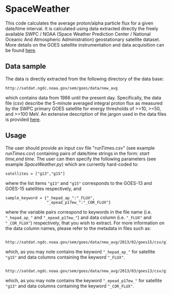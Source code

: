 # SpaceWeather

This code calculates the average proton/alpha particle flux for a given date/time interval. It is calculated using data extracted directly the freely available SWPC / NOAA (Space Weather Prediction Center / National Oceanic And Atmospheric Administration) geostationary satellite dataset. More details on the GOES satellite instrumentation and data acquisition can be found [here](http://www.swpc.noaa.gov/products/goes-proton-flux).


## Data sample

The data is directly extracted from the following directory of the data base:

    http://satdat.ngdc.noaa.gov/sem/goes/data/new_avg

which contains data from 1986 until the present day. Specifically, the data file (csv) describe the 5-minute averaged integral proton flux as measured by the SWPC primary GOES satellite for energy thresholds of >=10, >=50, and >=100 MeV. An extensive description of the jargon used in the data files is provided [here](http://www.ngdc.noaa.gov/stp/satellite/goes/index.html).


## Usage

The user should provide an input csv file "runTimes.csv" (see example *runTimes.csv*) containing pairs of date/time strings in the form: *start time*,*end time*. The user can then specify the following parameters (see example *SpaceWeather.py*) which are currently hard-coded to:

    satellites = ["g13","g15"]

where the list items `"g13"` and `"g15"` corresponds to the GOES-13 and GOES-15 satellites respectively, and 

    sample_keyword = {"_hepad_ap_":"_FLUX",
        		      "_epead_p17ew_":"_COR_FLUX"}

where the variable pairs correspond to keywords in the file name (i.e. `"_hepad_ap_"` and `"_epead_p17ew_"`) and data column (i.e. `"_FLUX"` and `"_COR_FLUX"`) respectively, that you wish to extract. For more information on the data column names, please refer to the metadata in files such as:

      http://satdat.ngdc.noaa.gov/sem/goes/data/new_avg/2013/02/goes15/csv/g15_hepad_ap_5m_20130201_20130228.csv

which, as you may note contains the keyword `"_hepad_ap_"` for satellite `"g15"` and data columns containing the keyword `"_FLUX"`.

      http://satdat.ngdc.noaa.gov/sem/goes/data/new_avg/2013/03/goes13/csv/g13_epead_p17ew_5m_20130301_20130331.csv

which, as you may note contains the keyword `"_epead_p17ew_"` for satellite `"g13"` and data columns containing the keyword `"_COR_FLUX"`.
